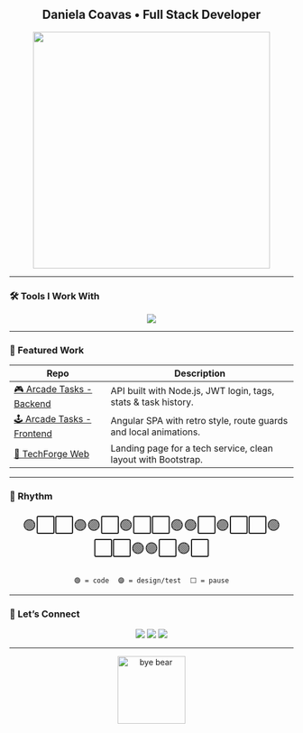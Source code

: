 <h2 align="center">Daniela Coavas • Full Stack Developer</h2>

<p align="center">
  <a href="https://github.com/dannysophi17">
    <img src="https://github-readme-stats.vercel.app/api?username=dannysophi17&show_icons=true&theme=rose_pine&hide_title=false&title_color=800020&icon_color=800020&text_color=5e2b2b&bg_color=fff0f3" width="420"/>
  </a>
  <a href="https://github-readme-stats.vercel.app/api/top-langs/?username=dannysophi17&layout=compact&theme=rose_pine&title_color=800020&text_color=5e2b2b&bg_color=fff0f3" width="300"/>
  </a>
</p>

---

### 🛠️ Tools I Work With

<p align="center">
  <img src="https://skillicons.dev/icons?i=js,ts,html,css,scss,angular,nodejs,express,mongodb,firebase,bootstrap,figma,git,github,vscode" />
</p>

---

### 🧷 Featured Work

| Repo | Description |
|------|-------------|
| [🎮 Arcade Tasks - Backend](https://github.com/dannysophi17/Backend-Tareas-Arcade) | API built with Node.js, JWT login, tags, stats & task history. |
| [🕹️ Arcade Tasks - Frontend](https://github.com/dannysophi17/Tareas-arcade-final) | Angular SPA with retro style, route guards and local animations. |
| [📂 TechForge Web](https://github.com/dannysophi17/TechForge_Front_end) | Landing page for a tech service, clean layout with Bootstrap. |

---

### 🧷 Rhythm

<p align="center" style="font-size: 24px;">
🟢⬜⬜🟣🟣⬜🟢⬜⬜🟢🟢⬜🟣⬜⬜🟢⬜⬜🟢🟣⬜🟢⬜
</p>

<p align="center">
<code>🟢 = code</code> &nbsp;&nbsp; <code>🟣 = design/test</code> &nbsp;&nbsp; <code>⬜ = pause</code>
</p>


---

### 💌 Let’s Connect

<p align="center">
  <a href="https://www.linkedin.com/in/daniela-coavas-desarrolladoraweb/"><img src="https://img.shields.io/badge/LinkedIn-800020?style=flat-square&logo=linkedin&logoColor=white"/></a>
  <a href="mailto:danielacoavas@gmail.com"><img src="https://img.shields.io/badge/Gmail-5e2b2b?style=flat-square&logo=gmail&logoColor=white"/></a>
  <a href="https://github.com/dannysophi17"><img src="https://img.shields.io/badge/GitHub-202020?style=flat-square&logo=github&logoColor=white"/></a>
</p>

---

<p align="center">
  <img src="https://media.giphy.com/media/hvRJCLFzcasrR4ia7z/giphy.gif" width="120" alt="bye bear" />
</p>





